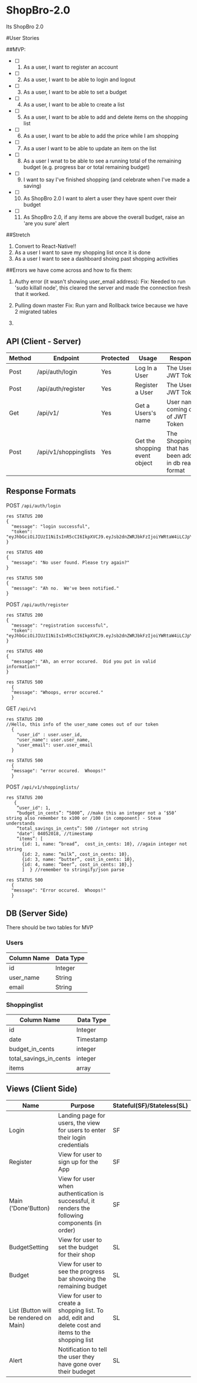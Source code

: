 # ShopBro-2.0
Its ShopBro 2.0

#User Stories

##MVP:
- [ ] 1. As a user, I want to register an account
- [ ] 2. As a user, I want to be able to login and logout
- [ ] 3. As a user, I want to be able to set a budget
- [ ] 4. As a user, I want to be able to create a list
- [ ] 5. As a user, I want to be able to add and delete items on the shopping list
- [ ] 6. As a user, I want to be able to add the price while I am shopping
- [ ] 7. As a user I want to be able to update an item on the list
- [ ] 8. As a user I wnat to be able to see a running total of the remaining budget (e.g. progress bar or total remaining budget)
- [ ] 9. I want to say I've finished shopping (and celebrate when I've made a saving)
- [ ] 10. As ShopBro 2.0 I want to alert a user they have spent over their budget
- [ ] 11. As ShopBro 2.0, if any items are above the overall budget, raise an 'are you sure' alert


##Stretch
1. Convert to React-Native!!
2. As a user I want to save my shopping list once it is done
3. As a user I want to see a dashboard shoing past shopping activities

##Errors we have come across and how to fix them:

1. Authy error (it wasn't showing user_email address):
Fix: Needed to run 'sudo killall node', this cleared the server and made the connection fresh that it worked.

2. Pulling down master
Fix: Run yarn and Rollback twice because we have 2 migrated tables

3. 


## API (Client - Server)

| Method | Endpoint                | Protected | Usage                          | Response                                            |
| ---    | ---                     | ---       | ---                            | ---                                                 |
| Post   | /api/auth/login         | Yes       | Log In a User                  | The Users JWT Token                                 |
| Post   | /api/auth/register      | Yes       | Register a User                | The Users JWT Token                                 |
| Get    | /api/v1/          | Yes       | Get a Users's name    | User name coming out of JWT Token                                |
| Post   | /api/v1/shoppinglists           | Yes       | Get the shopping event object         | The Shoppinglist that has been added in db read format   |


## Response Formats

POST `/api/auth/login`

```
res STATUS 200
{
  "message": "login successful",
  "token": "eyJhbGciOiJIUzI1NiIsInR5cCI6IkpXVCJ9.eyJsb2dnZWRJbkFzIjoiYWRtaW4iLCJpYXQiOjE0MjI3Nzk2Mzh9.gzSraSYS8EXBxLN_oWnFSRgCzcmJmMjLiuyu5CSpy"
}

res STATUS 400
{
  "message": "No user found. Please try again?"
}

res STATUS 500
{
  "message": "Ah no.  We've been notified."
}
```

POST `/api/auth/register`

```
res STATUS 200
{
  "message": "registration successful",
  "token": "eyJhbGciOiJIUzI1NiIsInR5cCI6IkpXVCJ9.eyJsb2dnZWRJbkFzIjoiYWRtaW4iLCJpYXQiOjE0MjI3Nzk2Mzh9.gzSraSYS8EXBxLN_oWnFSRgCzcmJmMjLiuyu5CSpy"
}

res STATUS 400
{
  "message": "Ah, an error occured.  Did you put in valid information?"
}

res STATUS 500
  {
  "message": "Whoops, error occured."
  }
```
GET `/api/v1`

```
res STATUS 200
//Hello, this info of the user_name comes out of our token
  {
    "user_id" : user.user_id,
    "user_name": user.user_name,
    "user_email": user.user_email
  }
    
res STATUS 500
  {
  "message": "error occured.  Whoops!"
  }
```

POST `/api/v1/shoppinglists/`

```
res STATUS 200
   {
    “user_id": 1,
    “budget_in_cents”: “5000”, //make this an integer not a ‘$50’ string also remember to x100 or /100 (in component) - Steve understands
    “total_savings_in_cents”: 500 //integer not string
    "date": 04052018, //timestamp
    “items”: [
      {id: 1, name: “bread”,  cost_in_cents: 10}, //again integer not string
      {id: 2, name: “milk”, cost_in_cents: 10},
      {id: 3, name: “butter”, cost_in_cents: 10},
      {id: 4, name: “beer”, cost_in_cents: 10},}
      ]  } //remember to stringify/json parse

res STATUS 500
  {
  "message": "Error occured.  Whoops!"
  }
```

## DB (Server Side)
  There should be two tables for MVP

### Users
  | Column Name | Data Type |
  | --- | --- |
  | id | Integer |
  | user_name | String |
  | email | String |


### Shoppinglist
  | Column Name | Data Type |
  | --- | --- |
  | id | Integer |
  | date | Timestamp |
  | budget_in_cents | integer |
  | total_savings_in_cents | integer |
  | items | array |
 

## Views (Client Side)
  | Name | Purpose | Stateful(SF)/Stateless(SL) |
  | --- | --- | --- |
  | Login | Landing page for users, the view for users to enter their login credentials | SF |
  | Register | View for user to sign up for the App | SF |
  | Main ('Done'Button) | View for user when authentication is successful, it renders the following components (in order) | SF |
  | BudgetSetting | View for user to set the budget for their shop | SL |
  | Budget | View for user to see the progress bar showoing the remaining budget | SL |
  | List (Button will be rendered on Main) | View for user to create a shopping list.  To add, edit and delete cost and items to the shopping list | SL |
  | Alert | Notification to tell the user they have gone over their budeget | SL |
